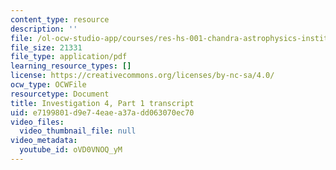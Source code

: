 ```yaml
---
content_type: resource
description: ''
file: /ol-ocw-studio-app/courses/res-hs-001-chandra-astrophysics-institute/oVD0VNOQ_yM_transcript.pdf
file_size: 21331
file_type: application/pdf
learning_resource_types: []
license: https://creativecommons.org/licenses/by-nc-sa/4.0/
ocw_type: OCWFile
resourcetype: Document
title: Investigation 4, Part 1 transcript
uid: e7199801-d9e7-4eae-a37a-dd063070ec70
video_files:
  video_thumbnail_file: null
video_metadata:
  youtube_id: oVD0VNOQ_yM
---
```


